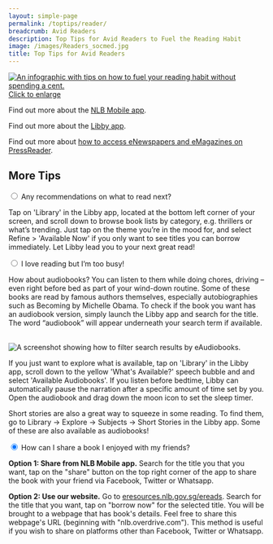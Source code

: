 ```yaml
---
layout: simple-page
permalink: /toptips/reader/
breadcrumb: Avid Readers
description: Top Tips for Avid Readers to Fuel the Reading Habit
image: /images/Readers_socmed.jpg
title: Top Tips for Avid Readers 
---
```

<a href="/images/Reader_highres.png">![An infographic with tips on how to fuel your reading habit without spending a cent.](/images/Reader.png)</a>
<a href="/images/Reader_highres.png">Click to enlarge</a>

<p>Find out more about the <a href="/get-started-with/nlb-mobile/">NLB Mobile app</a>.</p>
<p>Find out more about the <a href="/get-started-with/Libby/">Libby app</a>.</p>
<p>Find out more about <a href="/get-started-with/PressReader/">how to access eNewspapers and eMagazines on PressReader</a>.</p>
<p><h2>More Tips</h2></p>
<div class="acc-kontainer">          
	<div>
		<input type="radio" name="acc" id="acc1" checked>
		<label for="acc1"><i></i> Any recommendations on what to read next?</label>
		<div class="acc-body">
			<p>Tap on 'Library' in the Libby app, located at the bottom left corner of your screen,  and scroll down to browse book lists by category,  e.g. thrillers or what’s trending. Just tap on the theme you’re in the mood for, and select Refine > 'Available Now' if you only want to see titles you can borrow immediately. Let Libby lead you to your next great read!</p>
		</div>
	</div>
    <div>
        <input type="radio" name="acc" id="acc2">
        <label for="acc2"><i></i> I love reading but I’m too busy!</label>
        <div class="acc-body">
			<p>How about audiobooks? You can listen to them while doing chores, driving –even right before bed as part of your wind-down routine. Some of these books are read by famous authors themselves, especially autobiographies such as Becoming by Michelle Obama. To check if the book you want has an audiobook version, simply launch the Libby app and search for the title. The word “audiobook” will appear underneath your search term if available.</p>
			<br>
			<img src="/images/Reader_screenshot_audiobook_search_Becoming.jpg" alt="A screenshot showing how to filter search results by eAudiobooks.">
			<p>If you just want to explore what is available, tap on 'Library' in the Libby app, scroll down to the yellow 'What's Available?' speech bubble and and select 'Available Audiobooks'. If you listen before bedtime, Libby can automatically pause the narration after a specific amount of time set by you. Open the audiobook and drag down the moon icon to set the sleep timer.</p>
			<p>Short stories are also a great way to squeeze in some reading. To find them, go to Library -> Explore -> Subjects -> Short Stories in the Libby app. Some of these are also available as audiobooks!</p>
		</div>
	</div>
	<div>
		<input type="radio" name="acc" id="acc3" checked>
		<label for="acc3"><i></i>How can I share a book I enjoyed with my friends?</label>
		<div class="acc-body">
			<p><b>Option 1: Share from NLB Mobile app.</b> Search for the title you that you want, tap on the "share" button on the top right corner of the app to share the book with your friend via Facebook, Twitter or Whatsapp.</p>
			<p><b>Option 2: Use our website.</b> Go to <a href="https://eresources.nlb.gov.sg/ereads">eresources.nlb.gov.sg/ereads</a>. Search for the title that you want, tap on "borrow now" for the selected title. You will be brought to a webpage that has book's details. Feel free to share this webpage's URL (beginning with "nlb.overdrive.com"). This method is useful if you wish to share on platforms other than Facebook, Twitter or Whatsapp.</p> 
		</div>
	</div>
</div>

